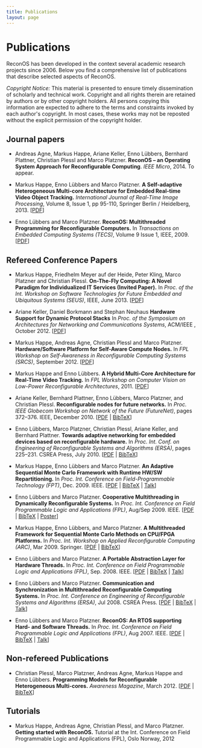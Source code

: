 ```yaml
---
title: Publications
layout: page
---
```

# Publications

ReconOS has been developed in the context several academic research projects since 2006. Below you find a comprehensive list of publications that describe selected aspects of ReconOS.

*Copyright Notice:* This material is presented to ensure timely dissemination of scholarly and technical work. Copyright and all rights therein are retained by authors or by other copyright holders. All persons copying this information are expected to adhere to the terms and constraints invoked by each author's copyright. In most cases, these works may not be reposted without the explicit permission of the copyright holder.

## Journal papers

* Andreas Agne, Markus Happe, Ariane Keller, Enno Lübbers, Bernhard Plattner, Christian Plessl and Marco Platzner. 
  **ReconOS – an Operating System Approach for Reconfigurable Computing**. 
  *IEEE Micro*, 2014. To appear.

* Markus Happe, Enno Lübbers and Marco Platzner. 
  **A Self-adaptive Heterogeneous Multi-core Architecture for Embedded Real-time Video Object Tracking.**
  *International Journal of Real-Time Image Processing*, Volume 8, Issue 1, pp 95-110, Springer Berlin / Heidelberg, 2013. 
  &#91;[PDF](happe13_jrtip.pdf)&#93;

* Enno Lübbers and Marco Platzner.
 **ReconOS: Multithreaded Programming for Reconfigurable Computers.**
 In *Transactions on Embedded Computing Systems (TECS)*, Volume 9 Issue 1, IEEE, 2009.
  &#91;[PDF](luebbers09_tecs.pdf)&#93;

## Refereed Conference Papers

* Markus Happe, Friedhelm Meyer auf der Heide, Peter Kling, Marco Platzner and Christian Plessl.
  **On-The-Fly Computing: A Novel Paradigm for Individualized IT Services (Invited Paper).**
  In *Proc. of the Int. Workshop on Software Technologies for Future Embedded and Ubiquitous Systems (SEUS)*, IEEE, June 2013.
  &#91;[PDF](happe13_seus.pdf)&#93;

*  Ariane Keller, Daniel Borkmann and Stephan Neuhaus 
  **Hardware Support for Dynamic Protocol Stacks**
  In *Proc. of the Symposium on Architectures for Networking and Communications Systems*, ACM/IEEE , October 2012.
  &#91;[PDF](keller12_ancs.pdf)&#93;

* Markus Happe, Andreas Agne, Christian Plessl and Marco Platzner.
  **Hardware/Software Platform for Self-Aware Compute Nodes.**
  In *FPL Workshop on Self-Awareness in Reconfigurable Computing Systems (SRCS)*, September 2012.
  &#91;[PDF](happe12_fpl.pdf)&#93;

* Markus Happe and Enno Lübbers.
  **A Hybrid Multi-Core Architecture for Real-Time Video Tracking.**
  In *FPL Workshop on Computer Vision on Low-Power Reconfigurable Architectures*, 2011.
  &#91;[PDF](happe11_fpl.pdf)&#93;

* Ariane Keller, Bernhard Plattner, Enno Lübbers, Marco Platzner, and Christian Plessl.
  **Reconfigurable nodes for future networks.**
  In *Proc. IEEE Globecom Workshop on Network of the Future (FutureNet)*, pages 372–376. IEEE, December 2010.
  &#91;[PDF](keller10_futurenet.pdf) | [BibTeX](keller10_futurenet.bib)&#93;

* Enno Lübbers, Marco Platzner, Christian Plessl, Ariane Keller, and Bernhard Plattner.
  **Towards adaptive networking for embedded devices based on reconfigurable hardware.**
  In *Proc. Int. Conf. on Engineering of Reconfigurable Systems and Algorithms (ERSA)*, pages 225–231. CSREA Press, July 2010.
  &#91;[PDF](keller10_ersa.pdf) | [BibTeX](keller10_ersa.bib)&#93;

* Markus Happe, Enno Lübbers and Marco Platzner.
  **An Adaptive Sequential Monte Carlo Framework with Runtime HW/SW Repartitioning.**
  In *Proc. Int. Conference on Field-Programmable Technology (FPT)*, Dec. 2009. IEEE.
  &#91;[PDF](happe09_fpt.pdf) | [BibTeX](happe09_fpt.bib) | [Talk](happe09_fpt_slides.pdf)&#93;

* Enno Lübbers and Marco Platzner.
  **Cooperative Multithreading in Dynamically Reconfigurable Systems.**
  In *Proc. Int. Conference on Field Programmable Logic and Applications (FPL)*, Aug/Sep 2009. IEEE.
  &#91;[PDF](luebbers09_fpl.pdf) | [BibTeX](luebbers09_fpl.bib) | [Poster](luebbers09_fpl_poster.pdf)&#93;

* Markus Happe, Enno Lübbers, and Marco Platzner.
  **A Multithreaded Framework for Sequential Monte Carlo Methods on CPU/FPGA Platforms.**
  In *Proc. Int. Workshop on Applied Reconfigurable Computing (ARC)*, Mar 2009. Springer. &#91;[PDF](happe09_arc.pdf) | [BibTeX](happe09_arc.bib)&#93;

* Enno Lübbers and Marco Platzner.
  **A Portable Abstraction Layer for Hardware Threads.**
  In *Proc. Int. Conference on Field Programmable Logic and Applications (FPL)*, Sep. 2008. IEEE.
  &#91;[PDF](luebbers08_fpl.pdf) | [BibTeX](luebbers08_fpl.bib) | [Talk](luebbers08_fpl_slides.pdf)&#93;

* Enno Lübbers and Marco Platzner.
  **Communication and Synchronization in Multithreaded Reconfigurable Computing Systems.**
  In *Proc. Int. Conference on Engineering of Reconfigurable Systems and Algorithms (ERSA)*, Jul 2008. CSREA Press.
  &#91;[PDF](luebbers08_ersa.pdf) | [BibTeX](luebbers08_ersa.bib) | [Talk](luebbers08_ersa_slides.pdf)&#93;

* Enno Lübbers and Marco Platzner.
  **ReconOS: An RTOS supporting Hard- and Software Threads.**
  In *Proc. Int. Conference on Field Programmable Logic and Applications (FPL)*, Aug 2007. IEEE.
  &#91;[PDF](luebbers07_fpl.pdf) | [BibTeX](luebbers07_fpl.bib) | [Talk](luebbers07_fpl_slides.pdf)&#93;


## Non-refereed Publications

* Christian Plessl, Marco Platzner, Andreas Agne, Markus Happe and Enno Lübbers.
  **Programming Models for Reconfigurable Heterogeneous Multi-cores.**
  *Awareness Magazine*, March 2012.
  &#91;[PDF](2012_plessl_awareness_magazine.pdf) | [BibTeX](2012_plessl_awareness_magazine.bib)&#93;

## Tutorials

* Markus Happe, Andreas Agne, Christian Plessl, and Marco Platzner.
  **Getting started with ReconOS.**
  Tutorial at the Int. Conference on Field Programmable Logic and Applications (FPL), Oslo Norway, 2012

